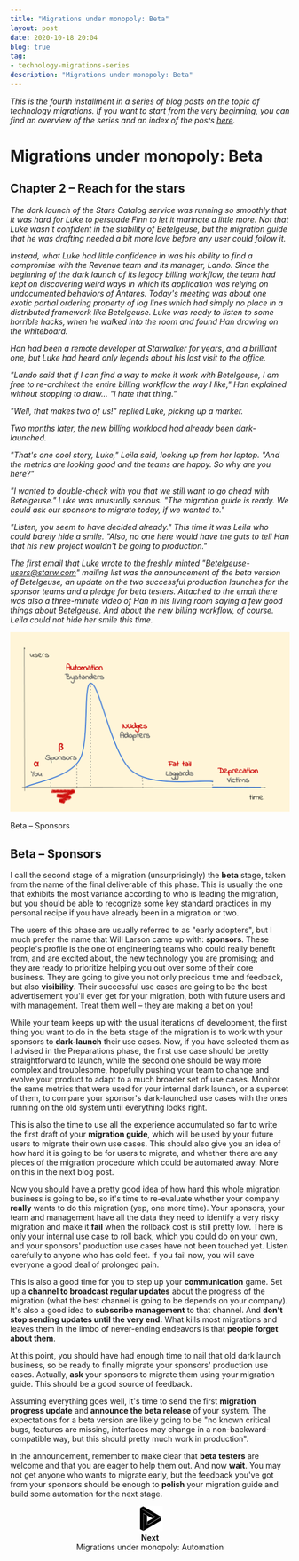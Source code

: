 ```yaml
---
title: "Migrations under monopoly: Beta"
layout: post
date: 2020-10-18 20:04
blog: true
tag:
- technology-migrations-series
description: "Migrations under monopoly: Beta"
---
```


_This is the fourth installment in a series of blog posts on the topic of technology migrations. If you want to start from the very beginning, you can find an overview of the series and an index of the posts [here](http://poros.github.io/the-technology-migrations-series/)._

# Migrations under monopoly: Beta

## Chapter 2 – Reach for the stars

_The dark launch of the Stars Catalog service was running so smoothly that it was hard for Luke to persuade Finn to let it marinate a little more. Not that Luke wasn't confident in the stability of Betelgeuse, but the migration guide that he was drafting needed a bit more love before any user could follow it._

_Instead, what Luke had little confidence in was his ability to find a compromise with the Revenue team and its manager, Lando. Since the beginning of the dark launch of its legacy billing workflow, the team had kept on discovering weird ways in which its application was relying on undocumented behaviors of Antares. Today's meeting was about one exotic partial ordering property of log lines which had simply no place in a distributed framework like Betelgeuse. Luke was ready to listen to some horrible hacks, when he walked into the room and found Han drawing on the whiteboard._

_Han had been a remote developer at Starwalker for years, and a brilliant one, but Luke had heard only legends about his last visit to the office._

_"Lando said that if I can find a way to make it work with Betelgeuse, I am free to re-architect the entire billing workflow the way I like," Han explained without stopping to draw… "I hate that thing."_

_"Well, that makes two of us!" replied Luke, picking up a marker._

_Two months later, the new billing workload had already been dark-launched._

_"That's one cool story, Luke," Leila said, looking up from her laptop. "And the metrics are looking good and the teams are happy. So why are you here?"_

_"I wanted to double-check with you that we still want to go ahead with Betelgeuse." Luke was unusually serious. "The migration guide is ready. We could ask our sponsors to migrate today, if we wanted to."_

_"Listen, you seem to have decided already." This time it was Leila who could barely hide a smile. "Also, no one here would have the guts to tell Han that his new project wouldn't be going to production."_

_The first email that Luke wrote to the freshly minted "Betelgeuse-users@starw.com" mailing list was the announcement of the beta version of Betelgeuse, an update on the two successful production launches for the sponsor teams and a pledge for beta testers. Attached to the email there was also a three-minute video of Han in his living room saying a few good things about Betelgeuse. And about the new billing workflow, of course. Leila could not hide her smile this time._

![Beta](/assets/images/migrations_under_monopoly_2.png)
<figcaption class="caption">Beta – Sponsors</figcaption>

## Beta – Sponsors

I call the second stage of a migration (unsurprisingly) the **beta** stage, taken from the name of the final deliverable of this phase. This is usually the one that exhibits the most variance according to who is leading the migration, but you should be able to recognize some key standard practices in my personal recipe if you have already been in a migration or two.

The users of this phase are usually referred to as "early adopters", but I much prefer the name that Will Larson came up with: **sponsors**. These people's profile is the one of engineering teams who could really benefit from, and are excited about, the new technology you are promising; and they are ready to prioritize helping you out over some of their core business. They are going to give you not only precious time and feedback, but also **visibility**. Their successful use cases are going to be the best advertisement you'll ever get for your migration, both with future users and with management. Treat them well – they are making a bet on you!

While your team keeps up with the usual iterations of development, the first thing you want to do in the beta stage of the migration is to work with your sponsors to **dark-launch** their use cases. Now, if you have selected them as I advised in the Preparations phase, the first use case should be pretty straightforward to launch, while the second one should be way more complex and troublesome, hopefully pushing your team to change and evolve your product to adapt to a much broader set of use cases. Monitor the same metrics that were used for your internal dark launch, or a superset of them, to compare your sponsor's dark-launched use cases with the ones running on the old system until everything looks right.

This is also the time to use all the experience accumulated so far to write the first draft of your **migration guide**, which will be used by your future users to migrate their own use cases. This should also give you an idea of how hard it is going to be for users to migrate, and whether there are any pieces of the migration procedure which could be automated away. More on this in the next blog post.

Now you should have a pretty good idea of how hard this whole migration business is going to be, so it's time to re-evaluate whether your company **really** wants to do this migration (yep, one more time). Your sponsors, your team and management have all the data they need to identify a very risky migration and make it **fail** when the rollback cost is still pretty low. There is only your internal use case to roll back, which you could do on your own, and your sponsors' production use cases have not been touched yet. Listen carefully to anyone who has cold feet. If you fail now, you will save everyone a good deal of prolonged pain.

This is also a good time for you to step up your **communication** game. Set up a **channel to broadcast regular updates** about the progress of the migration (what the best channel is going to be depends on your company). It's also a good idea to **subscribe management** to that channel. And **don't stop sending updates until the very end.** What kills most migrations and leaves them in the limbo of never-ending endeavors is that **people forget about them**.

At this point, you should have had enough time to nail that old dark launch business, so be ready to finally migrate your sponsors' production use cases. Actually, **ask** your sponsors to migrate them using your migration guide. This should be a good source of feedback.

Assuming everything goes well, it's time to send the first **migration progress update** and **announce the beta release** of your system. The expectations for a beta version are likely going to be "no known critical bugs, features are missing, interfaces may change in a non-backward-compatible way, but this should pretty much work in production".

In the announcement, remember to make clear that **beta testers** are welcome and that you are eager to help them out. And now **wait**. You may not get anyone who wants to migrate early, but the feedback you've got from your sponsors should be enough to **polish** your migration guide and build some automation for the next stage.

<div align="center">
<a href="http://poros.github.io/mum-automation/">
<img src="/assets/images/next.png" alt="Next">
</a>
<b><figcaption class="caption">Next</figcaption></b>
<figcaption class="caption">Migrations under monopoly: Automation</figcaption>
</div>

